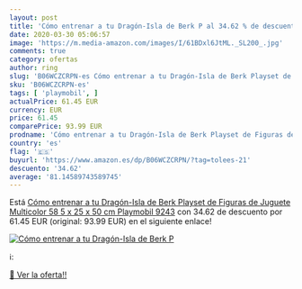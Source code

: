 ```yaml
---
layout: post
title: 'Cómo entrenar a tu Dragón-Isla de Berk P al 34.62 % de descuento'
date: 2020-03-30 05:06:57
image: 'https://m.media-amazon.com/images/I/61BDxl6JtML._SL200_.jpg'
comments: true
category: ofertas
author: ring
slug: 'B06WCZCRPN-es Cómo entrenar a tu Dragón-Isla de Berk Playset de Figuras...'
sku: 'B06WCZCRPN-es'
tags: [ 'playmobil', ]
actualPrice: 61.45 EUR
currency: EUR
price: 61.45
comparePrice: 93.99 EUR
prodname: 'Cómo entrenar a tu Dragón-Isla de Berk Playset de Figuras de Juguete  Multicolor  58 5 x 25 x 50 cm Playmobil 9243'
country: 'es'
flag: '🇪🇸'
buyurl: 'https://www.amazon.es/dp/B06WCZCRPN/?tag=tolees-21'
descuento: '34.62'
average: '81.14589743589745'
---
```


Está [Cómo entrenar a tu Dragón-Isla de Berk Playset de Figuras de Juguete  Multicolor  58 5 x 25 x 50 cm Playmobil 9243](https://www.amazon.es/dp/B06WCZCRPN/?tag=tolees-21) con 34.62 de descuento por 61.45 EUR (original: 93.99 EUR) en el siguiente enlace!

[![Cómo entrenar a tu Dragón-Isla de Berk P](https://m.media-amazon.com/images/I/61BDxl6JtML._SL200_.jpg)](https://www.amazon.es/dp/B06WCZCRPN/?tag=tolees-21)

ℹ️:


[🛒 Ver la oferta!!](https://www.amazon.es/dp/B06WCZCRPN/?tag=tolees-21)
